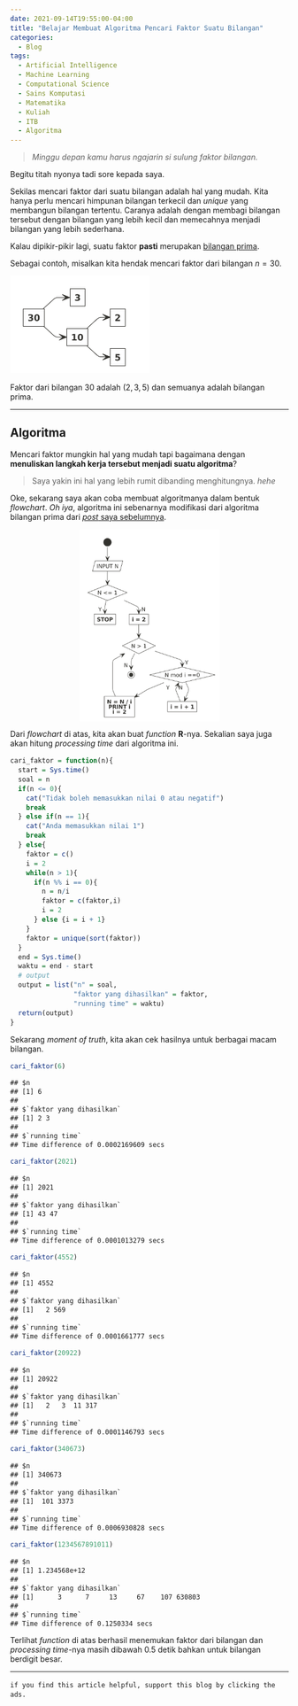 ```yaml
---
date: 2021-09-14T19:55:00-04:00
title: "Belajar Membuat Algoritma Pencari Faktor Suatu Bilangan"
categories:
  - Blog
tags:
  - Artificial Intelligence
  - Machine Learning
  - Computational Science
  - Sains Komputasi
  - Matematika
  - Kuliah
  - ITB
  - Algoritma
---
```



> *Minggu depan kamu harus ngajarin si sulung faktor bilangan.*

Begitu titah nyonya tadi sore kepada saya.

Sekilas mencari faktor dari suatu bilangan adalah hal yang mudah. Kita
hanya perlu mencari himpunan bilangan terkecil dan *unique* yang
membangun bilangan tertentu. Caranya adalah dengan membagi bilangan
tersebut dengan bilangan yang lebih kecil dan memecahnya menjadi
bilangan yang lebih sederhana.

Kalau dipikir-pikir lagi, suatu faktor **pasti** merupakan [bilangan
prima](https://ikanx101.com/blog/prime-number/).

Sebagai contoh, misalkan kita hendak mencari faktor dari bilangan
*n* = 30.

<img src="https://raw.githubusercontent.com/ikanx101/ikanx101.github.io/master/_posts/matematika%20ITB/algoritma/FPB%20KPK/post_files/figure-gfm/unnamed-chunk-1-1.png" width="50%" />

Faktor dari bilangan 30 adalah (2, 3, 5) dan semuanya adalah bilangan
prima.

------------------------------------------------------------------------

## Algoritma

Mencari faktor mungkin hal yang mudah tapi bagaimana dengan **menuliskan
langkah kerja tersebut menjadi suatu algoritma**?

> Saya yakin ini hal yang lebih rumit dibanding menghitungnya. *hehe*

Oke, sekarang saya akan coba membuat algoritmanya dalam bentuk
*flowchart*. *Oh iya*, algoritma ini sebenarnya modifikasi dari
algoritma bilangan prima dari [*post* saya
sebelumnya](https://ikanx101.com/blog/prime-number/).

<img src="https://raw.githubusercontent.com/ikanx101/ikanx101.github.io/master/_posts/matematika%20ITB/algoritma/FPB%20KPK/post_files/figure-gfm/unnamed-chunk-2-1.png" width="50%" style="display: block; margin: auto;" />

Dari *flowchart* di atas, kita akan buat *function* **R**-nya. Sekalian
saya juga akan hitung *processing time* dari algoritma ini.

``` r
cari_faktor = function(n){
  start = Sys.time()
  soal = n
  if(n <= 0){
    cat("Tidak boleh memasukkan nilai 0 atau negatif")
    break
  } else if(n == 1){
    cat("Anda memasukkan nilai 1")
    break
  } else{
    faktor = c()
    i = 2
    while(n > 1){
      if(n %% i == 0){
        n = n/i
        faktor = c(faktor,i)
        i = 2
      } else {i = i + 1}
    }
    faktor = unique(sort(faktor))
  }
  end = Sys.time()
  waktu = end - start
  # output
  output = list("n" = soal,
                "faktor yang dihasilkan" = faktor,
                "running time" = waktu)
  return(output)
}
```

Sekarang *moment of truth*, kita akan cek hasilnya untuk berbagai macam
bilangan.

``` r
cari_faktor(6)
```

    ## $n
    ## [1] 6
    ## 
    ## $`faktor yang dihasilkan`
    ## [1] 2 3
    ## 
    ## $`running time`
    ## Time difference of 0.0002169609 secs

``` r
cari_faktor(2021)
```

    ## $n
    ## [1] 2021
    ## 
    ## $`faktor yang dihasilkan`
    ## [1] 43 47
    ## 
    ## $`running time`
    ## Time difference of 0.0001013279 secs

``` r
cari_faktor(4552)
```

    ## $n
    ## [1] 4552
    ## 
    ## $`faktor yang dihasilkan`
    ## [1]   2 569
    ## 
    ## $`running time`
    ## Time difference of 0.0001661777 secs

``` r
cari_faktor(20922)
```

    ## $n
    ## [1] 20922
    ## 
    ## $`faktor yang dihasilkan`
    ## [1]   2   3  11 317
    ## 
    ## $`running time`
    ## Time difference of 0.0001146793 secs

``` r
cari_faktor(340673)
```

    ## $n
    ## [1] 340673
    ## 
    ## $`faktor yang dihasilkan`
    ## [1]  101 3373
    ## 
    ## $`running time`
    ## Time difference of 0.0006930828 secs

``` r
cari_faktor(1234567891011)
```

    ## $n
    ## [1] 1.234568e+12
    ## 
    ## $`faktor yang dihasilkan`
    ## [1]      3      7     13     67    107 630803
    ## 
    ## $`running time`
    ## Time difference of 0.1250334 secs

Terlihat *function* di atas berhasil menemukan faktor dari bilangan dan
*processing time*-nya masih dibawah 0.5 detik bahkan untuk bilangan
berdigit besar.

------------------------------------------------------------------------

`if you find this article helpful, support this blog by clicking the ads.`
